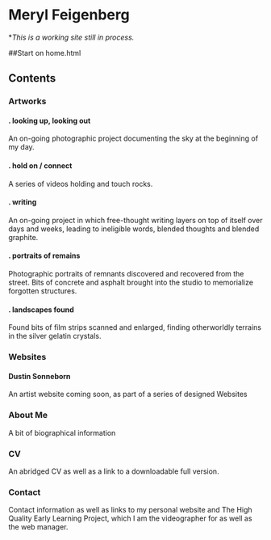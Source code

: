 # Meryl Feigenberg

*_This is a working site still in process._

##Start on home.html

## Contents
### Artworks
#### **. looking up, looking out**
An on-going photographic project documenting the sky at the beginning of my day.

#### **. hold on / connect**
A series of videos holding and touch rocks.

#### **. writing**
An on-going project in which free-thought writing layers on top of itself over days and weeks, leading to ineligible words, blended thoughts and blended graphite.

#### **. portraits of remains**
Photographic portraits of remnants discovered and recovered from the street. Bits of concrete and asphalt brought into the studio to memorialize forgotten structures.

#### **. landscapes found**
Found bits of film strips scanned and enlarged, finding otherworldly terrains in the silver gelatin crystals.


### Websites
#### **Dustin Sonneborn**
An artist website coming soon, as part of a series of designed Websites


### About Me
A bit of biographical information


### CV
An abridged CV as well as a link to a downloadable full version.


### Contact
Contact information as well as links to my personal website and The High Quality Early Learning Project, which I am the videographer for as well as the web manager.
